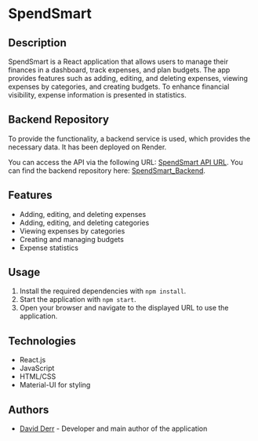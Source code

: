 # SpendSmart

## Description
SpendSmart is a React application that allows users to manage their finances in a dashboard, track expenses, and plan budgets. The app provides features such as adding, editing, and deleting expenses, viewing expenses by categories, and creating budgets. To enhance financial visibility, expense information is presented in statistics.

## Backend Repository
To provide the functionality, a backend service is used, which provides the necessary data. It has been deployed on Render.

You can access the API via the following URL: [SpendSmart API URL](https://spendsmart-backend.onrender.com).
You can find the backend repository here: [SpendSmart_Backend](https://github.com/derrdavid/SpendSmart_Backend).

## Features
- Adding, editing, and deleting expenses
- Adding, editing, and deleting categories
- Viewing expenses by categories
- Creating and managing budgets
- Expense statistics

## Usage
1. Install the required dependencies with `npm install`.
2. Start the application with `npm start`.
3. Open your browser and navigate to the displayed URL to use the application.

## Technologies
- React.js
- JavaScript
- HTML/CSS
- Material-UI for styling

## Authors
- [David Derr](https://github.com/derrdavid) - Developer and main author of the application
